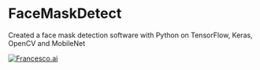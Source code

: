 # FaceMaskDetect
Created a face mask detection software with Python on TensorFlow, Keras, OpenCV and MobileNet


[![Francesco.ai](http://img.youtube.com/vi/aqG8bv5JOhA/0.jpg)](https://bit.ly/3nuMyU3 "Minesweeper Demo")
